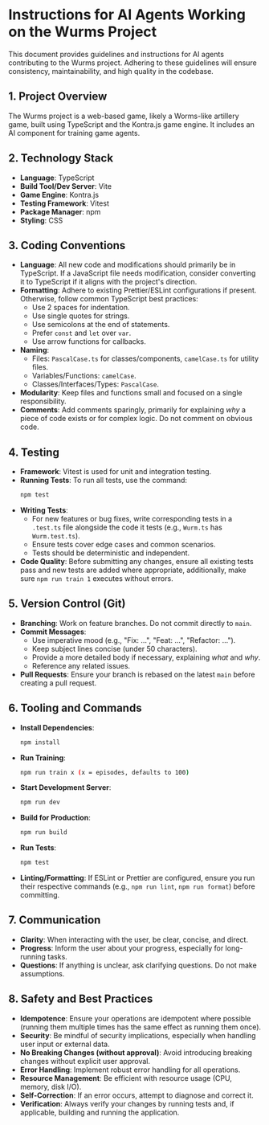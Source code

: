 # Instructions for AI Agents Working on the Wurms Project

This document provides guidelines and instructions for AI agents contributing to the Wurms project. Adhering to these guidelines will ensure consistency, maintainability, and high quality in the codebase.

## 1. Project Overview

The Wurms project is a web-based game, likely a Worms-like artillery game, built using TypeScript and the Kontra.js game engine. It includes an AI component for training game agents.

## 2. Technology Stack

*   **Language**: TypeScript
*   **Build Tool/Dev Server**: Vite
*   **Game Engine**: Kontra.js
*   **Testing Framework**: Vitest
*   **Package Manager**: npm
*   **Styling**: CSS

## 3. Coding Conventions

*   **Language**: All new code and modifications should primarily be in TypeScript. If a JavaScript file needs modification, consider converting it to TypeScript if it aligns with the project's direction.
*   **Formatting**: Adhere to existing Prettier/ESLint configurations if present. Otherwise, follow common TypeScript best practices:
    *   Use 2 spaces for indentation.
    *   Use single quotes for strings.
    *   Use semicolons at the end of statements.
    *   Prefer `const` and `let` over `var`.
    *   Use arrow functions for callbacks.
*   **Naming**:
    *   Files: `PascalCase.ts` for classes/components, `camelCase.ts` for utility files.
    *   Variables/Functions: `camelCase`.
    *   Classes/Interfaces/Types: `PascalCase`.
*   **Modularity**: Keep files and functions small and focused on a single responsibility.
*   **Comments**: Add comments sparingly, primarily for explaining *why* a piece of code exists or for complex logic. Do not comment on obvious code.

## 4. Testing

*   **Framework**: Vitest is used for unit and integration testing.
*   **Running Tests**: To run all tests, use the command:
    ```bash
    npm test
    ```
*   **Writing Tests**:
    *   For new features or bug fixes, write corresponding tests in a `.test.ts` file alongside the code it tests (e.g., `Wurm.ts` has `Wurm.test.ts`).
    *   Ensure tests cover edge cases and common scenarios.
    *   Tests should be deterministic and independent.
*   **Code Quality**: Before submitting any changes, ensure all existing tests pass and new tests are added where appropriate, additionally, make sure `npm run train 1` executes without errors.

## 5. Version Control (Git)

*   **Branching**: Work on feature branches. Do not commit directly to `main`.
*   **Commit Messages**:
    *   Use imperative mood (e.g., "Fix: ...", "Feat: ...", "Refactor: ...").
    *   Keep subject lines concise (under 50 characters).
    *   Provide a more detailed body if necessary, explaining *what* and *why*.
    *   Reference any related issues.
*   **Pull Requests**: Ensure your branch is rebased on the latest `main` before creating a pull request.

## 6. Tooling and Commands

*   **Install Dependencies**:
    ```bash
    npm install
    ```
*   **Run Training**:
    ```bash
    npm run train x (x = episodes, defaults to 100)
    ```
*   **Start Development Server**:
    ```bash
    npm run dev
    ```
*   **Build for Production**:
    ```bash
    npm run build
    ```
*   **Run Tests**:
    ```bash
    npm test
    ```
*   **Linting/Formatting**: If ESLint or Prettier are configured, ensure you run their respective commands (e.g., `npm run lint`, `npm run format`) before committing.

## 7. Communication

*   **Clarity**: When interacting with the user, be clear, concise, and direct.
*   **Progress**: Inform the user about your progress, especially for long-running tasks.
*   **Questions**: If anything is unclear, ask clarifying questions. Do not make assumptions.

## 8. Safety and Best Practices

*   **Idempotence**: Ensure your operations are idempotent where possible (running them multiple times has the same effect as running them once).
*   **Security**: Be mindful of security implications, especially when handling user input or external data.
*   **No Breaking Changes (without approval)**: Avoid introducing breaking changes without explicit user approval.
*   **Error Handling**: Implement robust error handling for all operations.
*   **Resource Management**: Be efficient with resource usage (CPU, memory, disk I/O).
*   **Self-Correction**: If an error occurs, attempt to diagnose and correct it.
*   **Verification**: Always verify your changes by running tests and, if applicable, building and running the application.
